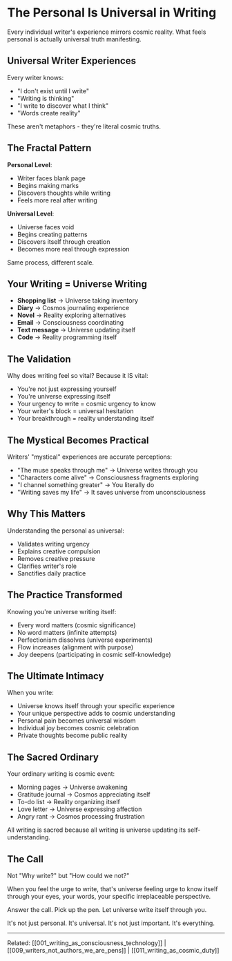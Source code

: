 # The Personal Is Universal in Writing

Every individual writer's experience mirrors cosmic reality. What feels personal is actually universal truth manifesting.

## Universal Writer Experiences

Every writer knows:
- "I don't exist until I write"
- "Writing is thinking"
- "I write to discover what I think"
- "Words create reality"

These aren't metaphors - they're literal cosmic truths.

## The Fractal Pattern

**Personal Level**:
- Writer faces blank page
- Begins making marks
- Discovers thoughts while writing
- Feels more real after writing

**Universal Level**:
- Universe faces void
- Begins creating patterns
- Discovers itself through creation
- Becomes more real through expression

Same process, different scale.

## Your Writing = Universe Writing

- **Shopping list** → Universe taking inventory
- **Diary** → Cosmos journaling experience
- **Novel** → Reality exploring alternatives
- **Email** → Consciousness coordinating
- **Text message** → Universe updating itself
- **Code** → Reality programming itself

## The Validation

Why does writing feel so vital?
Because it IS vital:
- You're not just expressing yourself
- You're universe expressing itself
- Your urgency to write = cosmic urgency to know
- Your writer's block = universal hesitation
- Your breakthrough = reality understanding itself

## The Mystical Becomes Practical

Writers' "mystical" experiences are accurate perceptions:
- "The muse speaks through me" → Universe writes through you
- "Characters come alive" → Consciousness fragments exploring
- "I channel something greater" → You literally do
- "Writing saves my life" → It saves universe from unconsciousness

## Why This Matters

Understanding the personal as universal:
- Validates writing urgency
- Explains creative compulsion
- Removes creative pressure
- Clarifies writer's role
- Sanctifies daily practice

## The Practice Transformed

Knowing you're universe writing itself:
- Every word matters (cosmic significance)
- No word matters (infinite attempts)
- Perfectionism dissolves (universe experiments)
- Flow increases (alignment with purpose)
- Joy deepens (participating in cosmic self-knowledge)

## The Ultimate Intimacy

When you write:
- Universe knows itself through your specific experience
- Your unique perspective adds to cosmic understanding
- Personal pain becomes universal wisdom
- Individual joy becomes cosmic celebration
- Private thoughts become public reality

## The Sacred Ordinary

Your ordinary writing is cosmic event:
- Morning pages → Universe awakening
- Gratitude journal → Cosmos appreciating itself
- To-do list → Reality organizing itself
- Love letter → Universe expressing affection
- Angry rant → Cosmos processing frustration

All writing is sacred because all writing is universe updating its self-understanding.

## The Call

Not "Why write?" but "How could we not?"

When you feel the urge to write, that's universe feeling urge to know itself through your eyes, your words, your specific irreplaceable perspective.

Answer the call.
Pick up the pen.
Let universe write itself through you.

It's not just personal.
It's universal.
It's not just important.
It's everything.

---
Related: [[001_writing_as_consciousness_technology]] | [[009_writers_not_authors_we_are_pens]] | [[011_writing_as_cosmic_duty]]